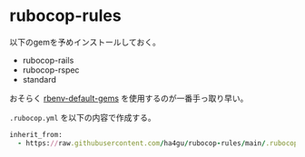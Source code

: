 # rubocop-rules

以下のgemを予めインストールしておく。

- rubocop-rails
- rubocop-rspec
- standard

おそらく [rbenv-default-gems](https://github.com/rbenv/rbenv-default-gems) を使用するのが一番手っ取り早い。

`.rubocop.yml` を以下の内容で作成する。

```ruby
inherit_from:
  - https://raw.githubusercontent.com/ha4gu/rubocop-rules/main/.rubocop.yml
```
